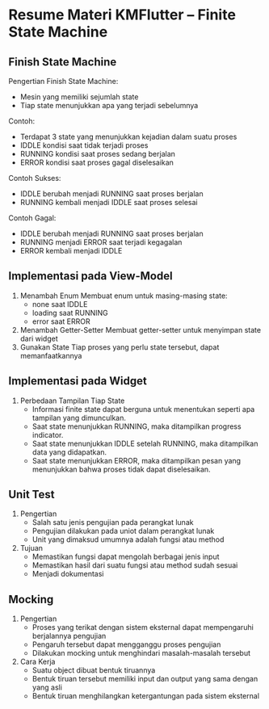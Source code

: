 # Resume Materi KMFlutter – Finite State Machine

## Finish State Machine
Pengertian Finish State Machine:
- Mesin yang memiliki sejumlah state
- Tiap state menunjukkan apa yang terjadi sebelumnya

Contoh:
- Terdapat 3 state yang menunjukkan kejadian dalam suatu proses
- IDDLE kondisi saat tidak terjadi proses
- RUNNING kondisi saat proses sedang berjalan
- ERROR kondisi saat proses gagal diselesaikan

Contoh Sukses:
- IDDLE berubah menjadi RUNNING saat proses berjalan
- RUNNING kembali menjadi IDDLE saat proses selesai

Contoh Gagal:
- IDDLE berubah menjadi RUNNING saat proses berjalan
- RUNNING menjadi ERROR saat terjadi kegagalan
- ERROR kembali menjadi IDDLE

## Implementasi pada View-Model
1. Menambah Enum
    Membuat enum untuk masing-masing state:
    - none saat IDDLE
    - loading saat RUNNING
    - error saat ERROR
2. Menambah Getter-Setter
    Membuat getter-setter untuk menyimpan state dari widget
3. Gunakan State
    Tiap proses yang perlu state tersebut, dapat memanfaatkannya

## Implementasi pada Widget
1. Perbedaan Tampilan Tiap State
    - Informasi finite state dapat berguna untuk menentukan seperti apa tampilan yang dimunculkan.
    - Saat state menunjukkan RUNNING, maka ditampilkan progress indicator.
    - Saat state menunjukkan IDDLE setelah RUNNING, maka ditampilkan data yang didapatkan.
    - Saat state menunjukkan ERROR, maka ditampilkan pesan yang menunjukkan bahwa proses tidak dapat diselesaikan.

## Unit Test
1. Pengertian
    - Salah satu jenis pengujian pada perangkat lunak
    - Pengujian dilakukan pada uniot dalam perangkat lunak
    - Unit yang dimaksud umumnya adalah fungsi atau method
2. Tujuan
    - Memastikan fungsi dapat mengolah berbagai jenis input
    - Memastikan hasil dari suatu fungsi atau method sudah sesuai
    - Menjadi dokumentasi

## Mocking
1. Pengertian
    - Proses yang terikat dengan sistem eksternal dapat mempengaruhi berjalannya pengujian
    - Pengaruh tersebut dapat mengganggu proses pengujian
    - Dilakukan mocking untuk menghindari masalah-masalah tersebut
2. Cara Kerja
    - Suatu object dibuat bentuk tiruannya
    - Bentuk tiruan tersebut memiliki input dan output yang sama dengan yang asli
    - Bentuk tiruan menghilangkan ketergantungan pada sistem eksternal